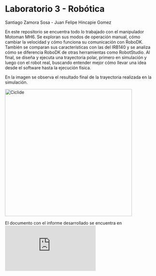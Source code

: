 # Laboratorio 3 - Robótica
Santiago Zamora Sosa - Juan Felipe Hincapie Gomez

En este repositorio se encuentra todo lo trabajado con el manipulador Motoman MH6. Se exploran sus modos de operación manual, cómo cambiar la velocidad y cómo funciona su comunicación con RoboDK. También se comparan sus características con las del IRB140 y se analiza cómo se diferencia RoboDK de otras herramientas como RobotStudio. Al final, se diseña y ejecuta una trayectoria polar, primero en simulación y luego con el robot real, buscando entender mejor cómo llevar una idea desde el software hasta la ejecución física.

En la imagen se observa el resultado final de la trayectoria realizada en la simulación.


<img src="https://github.com/user-attachments/assets/ff7c4623-a5e9-4e52-9566-5f44ba3ceb00" alt="Ciclide" width="420"/>


El documento con el informe desarrollado se encuentra en 
![Documento](https://github.com/Juanfe710/Laboratorio2_Robotica/blob/main/Simulacion/Video.md)
